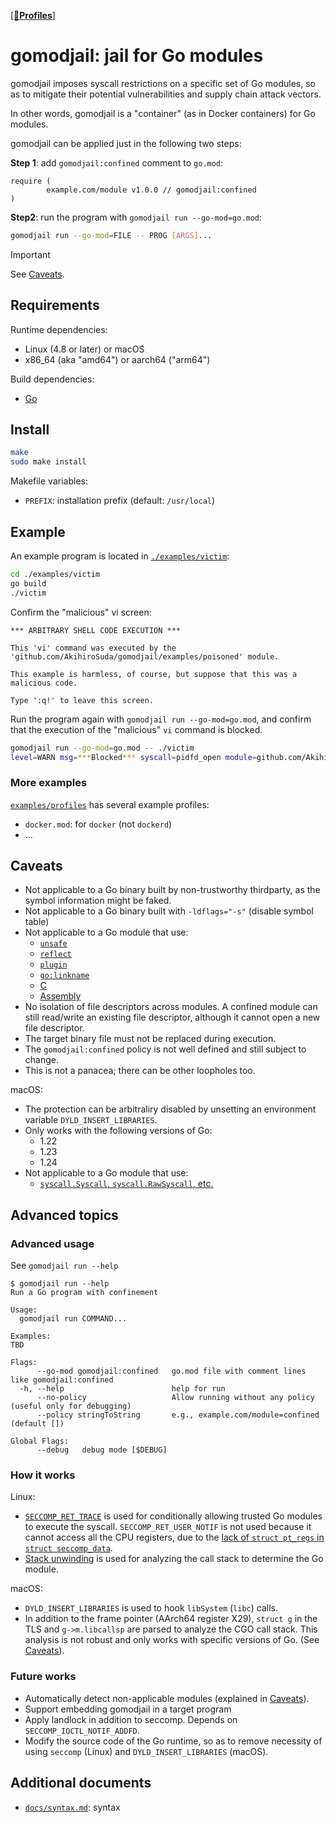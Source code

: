 [[📂**Profiles**]](./examples/profiles)

# gomodjail: jail for Go modules

gomodjail imposes syscall restrictions on a specific set of Go modules,
so as to mitigate their potential vulnerabilities and supply chain attack vectors.

In other words, gomodjail is a "container" (as in Docker containers) for Go modules.

gomodjail can be applied just in the following two steps:

**Step 1**: add `gomodjail:confined` comment to `go.mod`:
```go-module
require (
        example.com/module v1.0.0 // gomodjail:confined
)
```

**Step2**: run the program with `gomodjail run --go-mod=go.mod`:
```bash
gomodjail run --go-mod=FILE -- PROG [ARGS]...
```

> [!IMPORTANT]
>
> See [Caveats](#caveats).

## Requirements
Runtime dependencies:
- Linux (4.8 or later) or macOS
- x86\_64 (aka "amd64") or aarch64 ("arm64")

Build dependencies:
- [Go](https://go.dev/dl/)

## Install
```bash
make
sudo make install
```

Makefile variables:
- `PREFIX`: installation prefix (default: `/usr/local`)

## Example
An example program is located in [`./examples/victim`](./examples/victim):
```bash
cd ./examples/victim
go build
./victim
```

Confirm the "malicious" vi screen:

```
*** ARBITRARY SHELL CODE EXECUTION ***

This 'vi' command was executed by the 'github.com/AkihiroSuda/gomodjail/examples/poisoned' module.

This example is harmless, of course, but suppose that this was a malicious code.

Type ':q!' to leave this screen.
```

Run the program again with `gomodjail run --go-mod=go.mod`, and confirm that the execution of the "malicious" `vi` command is blocked.

```bash
gomodjail run --go-mod=go.mod -- ./victim
level=WARN msg=***Blocked*** syscall=pidfd_open module=github.com/AkihiroSuda/gomodjail/examples/poisoned
```

### More examples

[`examples/profiles`](./examples/profiles) has several example profiles:
- `docker.mod`: for `docker` (not `dockerd`)
- ...

## Caveats
- Not applicable to a Go binary built by non-trustworthy thirdparty, as the symbol information might be faked.
- Not applicable to a Go binary built with `-ldflags="-s"` (disable symbol table)
- Not applicable to a Go module that use:
  - [`unsafe`](https://pkg.go.dev/unsafe)
  - [`reflect`](https://pkg.go.dev/reflect)
  - [`plugin`](https://pkg.go.dev/plugin)
  - [`go:linkname`](https://tip.golang.org/doc/go1.23#linker)
  - [C](https://pkg.go.dev/cmd/cgo)
  - [Assembly](https://go.dev/doc/asm)
- No isolation of file descriptors across modules.
  A confined module can still read/write an existing file descriptor, although it cannot open a new file descriptor.
- The target binary file must not be replaced during execution.
- The `gomodjail:confined` policy is not well defined and still subject to change.
- This is not a panacea; there can be other loopholes too.

macOS:
- The protection can be arbitraliry disabled by unsetting an environment variable `DYLD_INSERT_LIBRARIES`.
- Only works with the following versions of Go:
  - 1.22
  - 1.23
  - 1.24
- Not applicable to a Go module that use:
  - [`syscall.Syscall`, `syscall.RawSyscall`, etc.](https://pkg.go.dev/syscall)

## Advanced topics
### Advanced usage
See `gomodjail run --help`

```console
$ gomodjail run --help
Run a Go program with confinement

Usage:
  gomodjail run COMMAND...

Examples:
TBD

Flags:
      --go-mod gomodjail:confined   go.mod file with comment lines like gomodjail:confined
  -h, --help                        help for run
      --no-policy                   Allow running without any policy (useful only for debugging)
      --policy stringToString       e.g., example.com/module=confined (default [])

Global Flags:
      --debug   debug mode [$DEBUG]
```

### How it works
Linux:
- [`SECCOMP_RET_TRACE`](https://man7.org/linux/man-pages/man2/seccomp.2.html) is used for conditionally
  allowing trusted Go modules to execute the syscall.
  `SECCOMP_RET_USER_NOTIF` is not used because it cannot access all the CPU registers,
  due to the [lack of `struct pt_regs` in `struct seccomp_data`](https://github.com/torvalds/linux/blob/v6.12/kernel/seccomp.c#L242-L266).
- [Stack unwinding](https://www.grant.pizza/blog/go-stack-traces-bpf/) is used for analyzing the call stack to determine the Go module.

macOS:
- `DYLD_INSERT_LIBRARIES` is used to hook `libSystem` (`libc`) calls.
- In addition to the frame pointer (AArch64 register X29), `struct g` in the TLS and `g->m.libcallsp` are parsed to analyze the CGO call stack.
  This analysis is not robust and only works with specific versions of Go. (See [Caveats](#caveats)).

### Future works
- Automatically detect non-applicable modules (explained in [Caveats](#caveats)).
- Support embedding gomodjail in a target program
- Apply landlock in addition to seccomp. Depends on `SECCOMP_IOCTL_NOTIF_ADDFD`.
- Modify the source code of the Go runtime, so as to remove necessity of using `seccomp` (Linux) and `DYLD_INSERT_LIBRARIES` (macOS).

## Additional documents
- [`docs/syntax.md`](./docs/syntax.md): syntax
